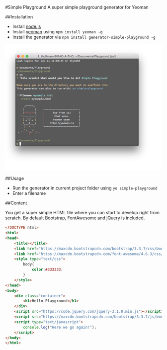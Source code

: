 #Simple Playground
A super simple playground generator for Yeoman

##Installation


- Install [node.js](https://nodejs.org/en/)
- Install [yeoman](http://yeoman.io) using `npm install yeoman -g`
- Install the generator via `npm install generator-simple-playground -g`

![Sample Screenshot](https://raw.githubusercontent.com/xremix/Generator-Simple-Playground/master/Sample-Screenshot.png)

##Usage

- Run the generator in current project folder using `yo simple-playground`
- Enter a filename

##Content

You get a super simple HTML file where you can start to develop right from scratch.
By default Bootstrap, FontAwesome and jQuery is included.

```HTML
<!DOCTYPE html>
<html>
<head>
	<title></title>
	<link href="https://maxcdn.bootstrapcdn.com/bootstrap/3.3.7/css/bootstrap.min.css" rel="stylesheet">
	<link href="https://maxcdn.bootstrapcdn.com/font-awesome/4.6.3/css/font-awesome.min.css" rel="stylesheet">
	<style type="text/css">
		body{
			color:#333333;
		}
	</style>
</head>
<body>
	<div class="container">
		<h1>Hello Playground</h1>
	</div>
	<script src="https://code.jquery.com/jquery-3.1.0.min.js"></script>
	<script src="https://maxcdn.bootstrapcdn.com/bootstrap/3.3.7/js/bootstrap.min.js"></script>
	<script type="text/javascript">
		console.log("Here we go again!");
	</script>
</body>
</html>
```